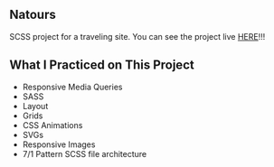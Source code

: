 ## Natours
 
SCSS project for a traveling site. You can see the project live [HERE](https://strivemspr.github.io/Natours/)!!!

## What I Practiced on This Project

- Responsive Media Queries
- SASS
- Layout
- Grids
- CSS Animations
- SVGs
- Responsive Images
- 7/1 Pattern SCSS file architecture
